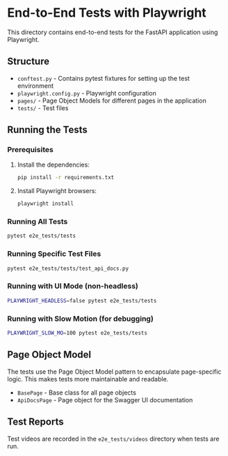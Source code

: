 # End-to-End Tests with Playwright

This directory contains end-to-end tests for the FastAPI application using Playwright.

## Structure

- `conftest.py` - Contains pytest fixtures for setting up the test environment
- `playwright.config.py` - Playwright configuration
- `pages/` - Page Object Models for different pages in the application
- `tests/` - Test files

## Running the Tests

### Prerequisites

1. Install the dependencies:
   ```bash
   pip install -r requirements.txt
   ```

2. Install Playwright browsers:
   ```bash
   playwright install
   ```

### Running All Tests

```bash
pytest e2e_tests/tests
```

### Running Specific Test Files

```bash
pytest e2e_tests/tests/test_api_docs.py
```

### Running with UI Mode (non-headless)

```bash
PLAYWRIGHT_HEADLESS=false pytest e2e_tests/tests
```

### Running with Slow Motion (for debugging)

```bash
PLAYWRIGHT_SLOW_MO=100 pytest e2e_tests/tests
```

## Page Object Model

The tests use the Page Object Model pattern to encapsulate page-specific logic. This makes tests more maintainable and readable.

- `BasePage` - Base class for all page objects
- `ApiDocsPage` - Page object for the Swagger UI documentation

## Test Reports

Test videos are recorded in the `e2e_tests/videos` directory when tests are run.
